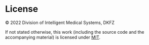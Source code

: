 # License

&copy; 2022 Division of Intelligent Medical Systems, DKFZ

If not stated otherwise, this work (including the source code and the accompanying material) is licensed under [MIT](LICENSES/MIT.txt).
